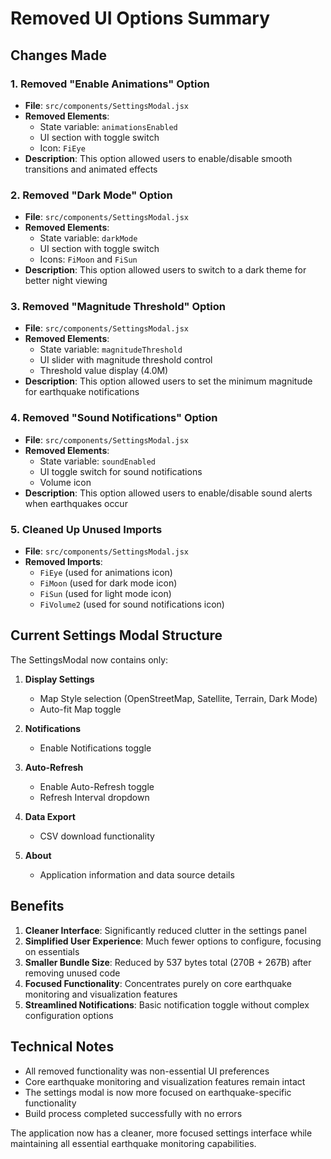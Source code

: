 # Removed UI Options Summary

## Changes Made

### 1. Removed "Enable Animations" Option
- **File**: `src/components/SettingsModal.jsx`
- **Removed Elements**:
  - State variable: `animationsEnabled`
  - UI section with toggle switch
  - Icon: `FiEye`
- **Description**: This option allowed users to enable/disable smooth transitions and animated effects

### 2. Removed "Dark Mode" Option  
- **File**: `src/components/SettingsModal.jsx`
- **Removed Elements**:
  - State variable: `darkMode`
  - UI section with toggle switch
  - Icons: `FiMoon` and `FiSun`
- **Description**: This option allowed users to switch to a dark theme for better night viewing

### 3. Removed "Magnitude Threshold" Option
- **File**: `src/components/SettingsModal.jsx`
- **Removed Elements**:
  - State variable: `magnitudeThreshold`
  - UI slider with magnitude threshold control
  - Threshold value display (4.0M)
- **Description**: This option allowed users to set the minimum magnitude for earthquake notifications

### 4. Removed "Sound Notifications" Option
- **File**: `src/components/SettingsModal.jsx`
- **Removed Elements**:
  - State variable: `soundEnabled`
  - UI toggle switch for sound notifications
  - Volume icon
- **Description**: This option allowed users to enable/disable sound alerts when earthquakes occur

### 5. Cleaned Up Unused Imports
- **File**: `src/components/SettingsModal.jsx`
- **Removed Imports**:
  - `FiEye` (used for animations icon)
  - `FiMoon` (used for dark mode icon)
  - `FiSun` (used for light mode icon)
  - `FiVolume2` (used for sound notifications icon)

## Current Settings Modal Structure

The SettingsModal now contains only:

1. **Display Settings**
   - Map Style selection (OpenStreetMap, Satellite, Terrain, Dark Mode)
   - Auto-fit Map toggle

2. **Notifications**
   - Enable Notifications toggle

3. **Auto-Refresh**
   - Enable Auto-Refresh toggle
   - Refresh Interval dropdown

4. **Data Export**
   - CSV download functionality

5. **About**
   - Application information and data source details

## Benefits

1. **Cleaner Interface**: Significantly reduced clutter in the settings panel
2. **Simplified User Experience**: Much fewer options to configure, focusing on essentials
3. **Smaller Bundle Size**: Reduced by 537 bytes total (270B + 267B) after removing unused code
4. **Focused Functionality**: Concentrates purely on core earthquake monitoring and visualization features
5. **Streamlined Notifications**: Basic notification toggle without complex configuration options

## Technical Notes

- All removed functionality was non-essential UI preferences
- Core earthquake monitoring and visualization features remain intact
- The settings modal is now more focused on earthquake-specific functionality
- Build process completed successfully with no errors

The application now has a cleaner, more focused settings interface while maintaining all essential earthquake monitoring capabilities.
